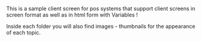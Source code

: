 This is a sample client screen for pos systems that support client screens in screen format as well as in html form with Variables !

Inside each folder you will also find images - thumbnails for the appearance of each topic.
